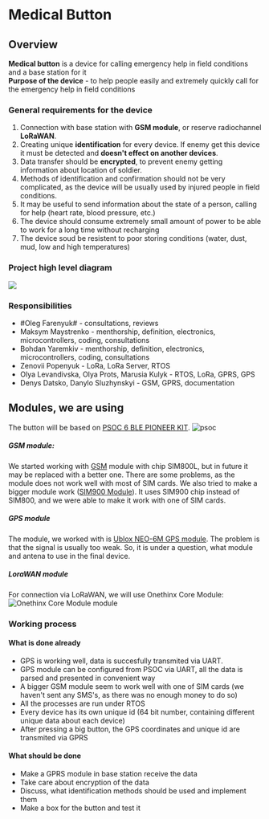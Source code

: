# Medical Button
  
## Overview
**Medical button** is a device for calling emergency help in field conditions and a base station for it  
**Purpose of the device** - to help people easily and extremely quickly call for the emergency help in field conditions

### General requirements for the device

1. Connection with base station with **GSM module**, or reserve radiochannel **LoRaWAN**.
2. Creating unique **identification** for every device. If enemy get this device it must be detected and **doesn't effect on another devices**.
3. Data transfer should be **encrypted**, to prevent enemy getting information about location of soldier.
4. Methods of identification and confirmation should not be very complicated, as the device will be usually used by injured people in field conditions.
5. It may be useful to send information about the state of a person, calling for help (heart rate, blood pressure, etc.)
6. The device should consume extremely small amount of power to be able to work for a long time without recharging
7. The device soud be resistent to poor storing conditions (water, dust, mud, low and high temperatures)

### Project high level diagram
![](https://user-images.githubusercontent.com/35429810/72743764-f348ad80-3bb4-11ea-933f-69881c9ea256.png)

### Responsibilities
* #Oleg Farenyuk# - consultations, reviews
* Maksym Maystrenko - menthorship, definition, electronics, microcontrollers, coding, consultations
* Bohdan Yaremkiv - menthorship, definition, electronics, microcontrollers, coding, consultations
* Zenovii Popenyuk - LoRa, LoRa Server, RTOS
* Olya Levandivska, Olya Prots, Marusia Kulyk - RTOS, LoRa, GPRS, GPS
* Denys Datsko, Danylo Sluzhynskyi - GSM, GPRS, documentation


## Modules, we are using
The button will be based on [PSOC 6 BLE PIONEER KIT](https://www.cypress.com/documentation/development-kitsboards/psoc-6-ble-pioneer-kit-cy8ckit-062-ble).
![psoc](https://user-images.githubusercontent.com/35429810/71412816-fb660980-2657-11ea-8a27-c2d4c0a31732.png)


##### GSM module:
We started working with [GSM](https://www.faranux.com/product/sim800l-v2-0-5v-wirelessgsm-gprs-module-quad-band/) module with chip SIM800L, but in future it may be replaced with a better one. There are some problems, as the module does not work well with most of SIM cards. We also tried to make a bigger module work ([SIM900 Module](https://www.itead.cc/sim900-sim900a-gsm-gprs-minimum-system-module.html)). It uses SIM900 chip instead of SIM800, and we were able to make it work with one of SIM cards.
##### GPS module
The module, we worked with is [Ublox NEO-6M GPS module](https://www.electroschematics.com/neo-6m-gps-module/). The problem is that the signal is usually too weak. So, it is under a question, what module and antena to use in the final device.
##### LoraWAN module
For connection via LoRaWAN, we will use Onethinx Core Module: ![Onethinx Core Module](https://www.thethingsnetwork.org/forum/uploads/default/original/3X/e/6/e6b56725293fd1abe7fb3765db2312da00840c89.png) module

 
### Working process
#### What is done already
- GPS is working well, data is succesfully transmited via UART.
- GPS module can be configured from PSOC via UART, all the data is parsed and presented in convenient way
- A bigger GSM module seem to work well with one of SIM cards (we haven't sent any SMS's, as there was no enough money to do so) 
- All the processes are run under RTOS
- Every device has its own unique id (64 bit number, containing different unique data about each device)
- After pressing a big button, the GPS coordinates and unique id are transmited via GPRS


#### What should be done
- Make a GPRS module in base station receive the data
- Take care about encryption of the data
- Discuss, what identification methods should be used and implement them
- Make a box for the button and test it

